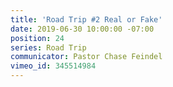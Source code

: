 ```yaml
---
title: 'Road Trip #2 Real or Fake'
date: 2019-06-30 10:00:00 -07:00
position: 24
series: Road Trip
communicator: Pastor Chase Feindel
vimeo_id: 345514984
---
```


